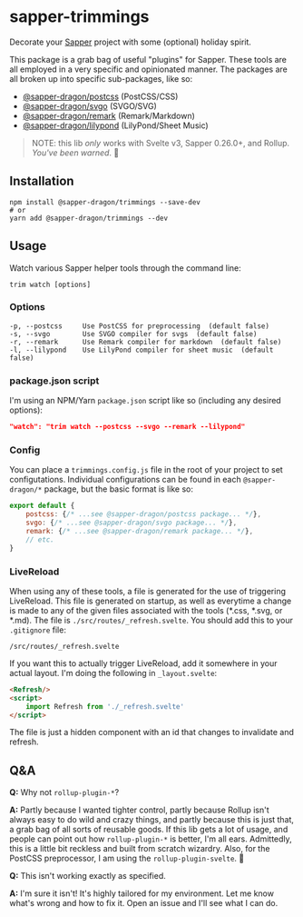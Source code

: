 # sapper-trimmings

Decorate your [Sapper](https://sapper.svelte.dev/) project with some (optional) holiday spirit.


This package is a grab bag of useful "plugins" for Sapper. These tools are all employed in a very specific and opinionated manner. The packages are all broken up into specific sub-packages, like so:

 * [@sapper-dragon/postcss](https://github.com/sapper-dragon/postcss) (PostCSS/CSS)
 * [@sapper-dragon/svgo](https://github.com/sapper-dragon/svgo) (SVGO/SVG)
 * [@sapper-dragon/remark](https://github.com/sapper-dragon/remark) (Remark/Markdown)
 * [@sapper-dragon/lilypond](http://lilypond.org/) (LilyPond/Sheet Music)
 <!-- * [JSON ... to come] -->

> NOTE: this lib *only* works with Svelte v3, Sapper 0.26.0+, and Rollup. _You've been warned_. 🐉

## Installation

```
npm install @sapper-dragon/trimmings --save-dev
# or
yarn add @sapper-dragon/trimmings --dev
```

## Usage

Watch various Sapper helper tools through the command line:
```
trim watch [options]
```

### Options

```
-p, --postcss     Use PostCSS for preprocessing  (default false)
-s, --svgo        Use SVGO compiler for svgs  (default false)
-r, --remark      Use Remark compiler for markdown  (default false)
-l, --lilypond    Use LilyPond compiler for sheet music  (default false)
```

### package.json script

I'm using an NPM/Yarn `package.json` script like so (including any desired options):

```json
"watch": "trim watch --postcss --svgo --remark --lilypond"
```

### Config

You can place a `trimmings.config.js` file in the root of your project to set configutations. Individual configurations can be found in each `@sapper-dragon/*` package, but the basic format is like so:

```js
export default {
	postcss: {/* ...see @sapper-dragon/postcss package... */},
	svgo: {/* ...see @sapper-dragon/svgo package... */},
	remark: {/* ...see @sapper-dragon/remark package... */},
	// etc.
}
```

### LiveReload

When using any of these tools, a file is generated for the use of triggering LiveReload. This file is generated on startup, as well as everytime a change is made to any of the given files associated with the tools (*.css, *.svg, or *.md). The file is `./src/routes/_refresh.svelte`. You should add this to your `.gitignore` file:

```
/src/routes/_refresh.svelte
```

If you want this to actually trigger LiveReload, add it somewhere in your actual layout. I'm doing the following in `_layout.svelte`:

```html
<Refresh/>
<script>
	import Refresh from './_refresh.svelte'
</script>
```

The file is just a hidden component with an id that changes to invalidate and refresh.

## Q&A

**Q:** Why not `rollup-plugin-*`?

**A:** Partly because I wanted tighter control, partly because Rollup isn't always easy to do wild and crazy things, and partly because this is just that, a grab bag of all sorts of reusable goods. If this lib gets a lot of usage, and people can point out how `rollup-plugin-*` is better, I'm all ears. Admittedly, this is a little bit reckless and built from scratch wizardry. Also, for the PostCSS preprocessor, I am using the `rollup-plugin-svelte`. 🌮

**Q:** This isn't working exactly as specified.

**A:** I'm sure it isn't! It's highly tailored for my environment. Let me know what's wrong and how to fix it. Open an issue and I'll see what I can do.
